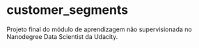 # customer_segments
Projeto final do módulo de aprendizagem não supervisionada no Nanodegree Data Scientist da Udacity.
